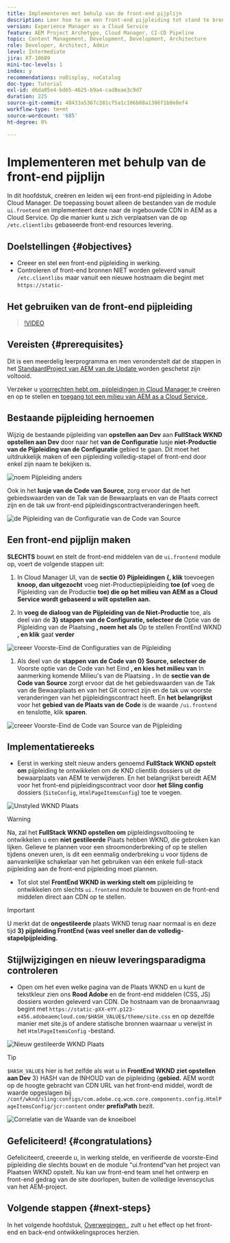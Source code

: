 ```yaml
---
title: Implementeren met behulp van de front-end pijplijn
description: Leer hoe te om een front-end pijpleiding tot stand te brengen en in werking te stellen die front-end middelen bouwt en aan ingebouwde CDN in AEM as a Cloud Service opstelt.
version: Experience Manager as a Cloud Service
feature: AEM Project Archetype, Cloud Manager, CI-CD Pipeline
topic: Content Management, Development, Development, Architecture
role: Developer, Architect, Admin
level: Intermediate
jira: KT-10689
mini-toc-levels: 1
index: y
recommendations: noDisplay, noCatalog
doc-type: Tutorial
exl-id: d6da05e4-bd65-4625-b9a4-cad8eae3c9d7
duration: 225
source-git-commit: 48433a5367c281cf5a1c106b08a1306f1b0e8ef4
workflow-type: tm+mt
source-wordcount: '685'
ht-degree: 0%

---
```


# Implementeren met behulp van de front-end pijplijn

In dit hoofdstuk, creëren en leiden wij een front-end pijpleiding in Adobe Cloud Manager. De toepassing bouwt alleen de bestanden van de module `ui.frontend` en implementeert deze naar de ingebouwde CDN in AEM as a Cloud Service. Op die manier kunt u zich verplaatsen van de op `/etc.clientlibs` gebaseerde front-end resources levering.


## Doelstellingen {#objectives}

* Creeer en stel een front-end pijpleiding in werking.
* Controleren of front-end bronnen NIET worden geleverd vanuit `/etc.clientlibs` maar vanuit een nieuwe hostnaam die begint met `https://static-`

## Het gebruiken van de front-end pijpleiding

>[!VIDEO](https://video.tv.adobe.com/v/3409420?quality=12&learn=on)

## Vereisten {#prerequisites}

Dit is een meerdelig leerprogramma en men veronderstelt dat de stappen in het [ StandaardProject van AEM van de Update ](./update-project.md) worden geschetst zijn voltooid.

Verzeker u [ voorrechten hebt om, pijpleidingen in Cloud Manager ](https://experienceleague.adobe.com/docs/experience-manager-cloud-manager/content/requirements/users-and-roles.html?lang=en#role-definitions) te creëren en op te stellen en [ toegang tot een milieu van AEM as a Cloud Service ](https://experienceleague.adobe.com/docs/experience-manager-cloud-service/content/implementing/using-cloud-manager/manage-environments.html).

## Bestaande pijpleiding hernoemen

Wijzig de bestaande pijpleiding van __opstellen aan Dev__ aan __FullStack WKND opstellen aan Dev__ door naar het __van de Configuratie__ lusje __niet-Productie van de Pijpleiding van de Configuratie__ gebied te gaan. Dit moet het uitdrukkelijk maken of een pijpleiding volledig-stapel of front-end door enkel zijn naam te bekijken is.

![ noem Pijpleiding anders ](assets/fullstack-wknd-deploy-dev-pipeline.png)


Ook in het __lusje van de Code van Source__, zorg ervoor dat de het gebiedswaarden van de Tak van de Bewaarplaats en van de Plaats correct zijn en de tak uw front-end pijpleidingscontractveranderingen heeft.

![ de Pijpleiding van de Configuratie van de Code van Source ](assets/fullstack-wknd-source-code-config.png)


## Een front-end pijplijn maken

__SLECHTS__ bouwt en stelt de front-end middelen van de `ui.frontend` module op, voert de volgende stappen uit:

1. In Cloud Manager UI, van de __sectie 0} Pijpleidingen {, klik__ toevoegen __knoop, dan uitgezocht__ voeg niet-Productiepijpleiding __toe (of__ voeg de Pijpleiding van de Productie __toe) die op het milieu van AEM as a Cloud Service wordt gebaseerd u wilt opstellen aan.__

1. In __voeg de dialoog van de Pijpleiding van de Niet-Productie__ toe, als deel van de __3} stappen van de Configuratie, selecteer de__ Optie van de Pijpleiding van de Plaatsing __, noem het als__ Op te stellen FrontEnd WKND __, en klik__ gaat __verder__

![ creeer Voorste-Eind de Configuraties van de Pijpleiding ](assets/create-frontend-pipeline-configs.png)

1. Als deel van de __stappen van de Code van 0} Source, selecteer de__ Voorste optie van de Code van het Eind __, en kies het milieu van__ In aanmerking komende Milieu&#39;s van de Plaatsing __.__ In de __sectie van de Code van Source__ zorgt ervoor dat de het gebiedswaarden van de Tak van de Bewaarplaats en van het Git correct zijn en de tak uw voorste veranderingen van het pijpleidingscontract heeft.
En __het belangrijkst__ voor het __gebied van de Plaats van de Code__ is de waarde `/ui.frontend` en tenslotte, klik __sparen__.

![ creeer Voorste-Eind de Code van Source van de Pijpleiding ](assets/create-frontend-pipeline-source-code.png)


## Implementatiereeks

* Eerst in werking stelt nieuw anders genoemd __FullStack WKND opstelt om__ pijpleiding te ontwikkelen om de KND clientlib dossiers uit de bewaarplaats van AEM te verwijderen. En het belangrijkst bereidt AEM voor het front-end pijpleidingscontract voor door __het Sling config__ dossiers (`SiteConfig`, `HtmlPageItemsConfig`) toe te voegen.

![ Unstyled WKND Plaats ](assets/unstyled-wknd-site.png)

>[!WARNING]
>
>Na, zal het __FullStack WKND opstellen om__ pijpleidingsvoltooiing te ontwikkelen u een __niet gestileerde__ Plaats hebben WKND, die gebroken kan lijken. Gelieve te plannen voor een stroomonderbreking of op te stellen tijdens oneven uren, is dit een eenmalig onderbreking u voor tijdens de aanvankelijke schakelaar van het gebruiken van één enkele full-stack pijpleiding aan de front-end pijpleiding moet plannen.


* Tot slot stel __FrontEnd WKND in werking stelt om__ pijpleiding te ontwikkelen om slechts `ui.frontend` module te bouwen en de front-end middelen direct aan CDN op te stellen.

>[!IMPORTANT]
>
>U merkt dat de __ongestileerde__ plaats WKND terug naar normaal is en deze tijd __3} pijpleiding FrontEnd {was veel sneller dan de volledig-stapelpijpleiding.__

## Stijlwijzigingen en nieuw leveringsparadigma controleren

* Open om het even welke pagina van de Plaats WKND en u kunt de tekstkleur zien ons __Rood Adobe__ en de front-end middelen (CSS, JS) dossiers worden geleverd van CDN. De hostnaam van de bronaanvraag begint met `https://static-pXX-eYY.p123-e456.adobeaemcloud.com/$HASH_VALUE$/theme/site.css` en op dezelfde manier met site.js of andere statische bronnen waarnaar u verwijst in het `HtmlPageItemsConfig` -bestand.


![ Nieuw gestileerde WKND Plaats ](assets/newly-styled-wknd-site.png)



>[!TIP]
>
>`$HASH_VALUE$` hier is het zelfde als wat u in __FrontEnd WKND ziet opstellen aan Dev__ 3} HASH van de INHOUD van de pijpleiding {__gebied.__ AEM wordt op de hoogte gebracht van CDN URL van het front-end middel, wordt de waarde opgeslagen bij `/conf/wknd/sling:configs/com.adobe.cq.wcm.core.components.config.HtmlPageItemsConfig/jcr:content` onder __prefixPath__ bezit.


![ Correlatie van de Waarde van de knoeiboel ](assets/hash-value-correlartion.png)



## Gefeliciteerd! {#congratulations}

Gefeliciteerd, creeerde u, in werking stelde, en verifieerde de voorste-Eind pijpleiding die slechts bouwt en de module &quot;ui.frontend&quot;van het project van Plaatsen WKND opstelt. Nu kan uw front-end team snel het ontwerp en front-end gedrag van de site doorlopen, buiten de volledige levenscyclus van het AEM-project.

## Volgende stappen {#next-steps}

In het volgende hoofdstuk, [ Overwegingen ](considerations.md), zult u het effect op het front-end en back-end ontwikkelingsproces herzien.
